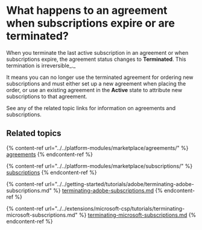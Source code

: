 # What happens to an agreement when subscriptions expire or are terminated?

When you terminate the last active subscription in an agreement or when subscriptions expire, the agreement status changes to **Terminated**. This termination is irreversible_._&#x20;

It means you can no longer use the terminated agreement for ordering new subscriptions and must either set up a new agreement when placing the order, or use an existing agreement in the **Active** state to attribute new subscriptions to that agreement.

See any of the related topic links for information on agreements and subscriptions.

## Related topics

{% content-ref url="../../platform-modules/marketplace/agreements/" %}
[agreements](../../platform-modules/marketplace/agreements/)
{% endcontent-ref %}

{% content-ref url="../../platform-modules/marketplace/subscriptions/" %}
[subscriptions](../../platform-modules/marketplace/subscriptions/)
{% endcontent-ref %}

{% content-ref url="../../getting-started/tutorials/adobe/terminating-adobe-subscriptions.md" %}
[terminating-adobe-subscriptions.md](../../getting-started/tutorials/adobe/terminating-adobe-subscriptions.md)
{% endcontent-ref %}

{% content-ref url="../../extensions/microsoft-csp/tutorials/terminating-microsoft-subscriptions.md" %}
[terminating-microsoft-subscriptions.md](../../extensions/microsoft-csp/tutorials/terminating-microsoft-subscriptions.md)
{% endcontent-ref %}
